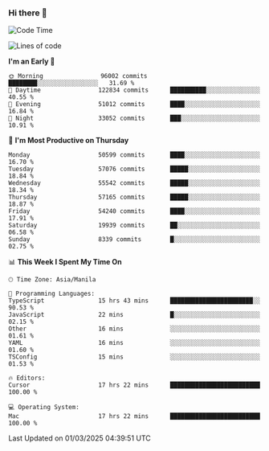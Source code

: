 ### Hi there 👋

<!--START_SECTION:waka-->
![Code Time](http://img.shields.io/badge/Code%20Time-5%2C899%20hrs%2023%20mins-blue)

![Lines of code](https://img.shields.io/badge/From%20Hello%20World%20I%27ve%20Written-117.7%20million%20lines%20of%20code-blue)

**I'm an Early 🐤** 

```text
🌞 Morning                96002 commits       ████████░░░░░░░░░░░░░░░░░   31.69 % 
🌆 Daytime                122834 commits      ██████████░░░░░░░░░░░░░░░   40.55 % 
🌃 Evening                51012 commits       ████░░░░░░░░░░░░░░░░░░░░░   16.84 % 
🌙 Night                  33052 commits       ███░░░░░░░░░░░░░░░░░░░░░░   10.91 % 
```
📅 **I'm Most Productive on Thursday** 

```text
Monday                   50599 commits       ████░░░░░░░░░░░░░░░░░░░░░   16.70 % 
Tuesday                  57076 commits       █████░░░░░░░░░░░░░░░░░░░░   18.84 % 
Wednesday                55542 commits       █████░░░░░░░░░░░░░░░░░░░░   18.34 % 
Thursday                 57165 commits       █████░░░░░░░░░░░░░░░░░░░░   18.87 % 
Friday                   54240 commits       ████░░░░░░░░░░░░░░░░░░░░░   17.91 % 
Saturday                 19939 commits       ██░░░░░░░░░░░░░░░░░░░░░░░   06.58 % 
Sunday                   8339 commits        █░░░░░░░░░░░░░░░░░░░░░░░░   02.75 % 
```


📊 **This Week I Spent My Time On** 

```text
🕑︎ Time Zone: Asia/Manila

💬 Programming Languages: 
TypeScript               15 hrs 43 mins      ███████████████████████░░   90.53 % 
JavaScript               22 mins             █░░░░░░░░░░░░░░░░░░░░░░░░   02.15 % 
Other                    16 mins             ░░░░░░░░░░░░░░░░░░░░░░░░░   01.61 % 
YAML                     16 mins             ░░░░░░░░░░░░░░░░░░░░░░░░░   01.60 % 
TSConfig                 15 mins             ░░░░░░░░░░░░░░░░░░░░░░░░░   01.53 % 

🔥 Editors: 
Cursor                   17 hrs 22 mins      █████████████████████████   100.00 % 

💻 Operating System: 
Mac                      17 hrs 22 mins      █████████████████████████   100.00 % 
```


 Last Updated on 01/03/2025 04:39:51 UTC
<!--END_SECTION:waka-->


<!--
**rad182/rad182** is a ✨ _special_ ✨ repository because its `README.md` (this file) appears on your GitHub profile.

Here are some ideas to get you started:

- 🔭 I’m currently working on ...
- 🌱 I’m currently learning ...
- 👯 I’m looking to collaborate on ...
- 🤔 I’m looking for help with ...
- 💬 Ask me about ...
- 📫 How to reach me: ...
- 😄 Pronouns: ...
- ⚡ Fun fact: ...
-->
